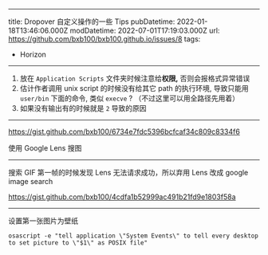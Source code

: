 
---
title: Dropover 自定义操作的一些 Tips
pubDatetime: 2022-01-18T13:46:06.000Z
modDatetime: 2022-07-01T17:19:03.000Z
url: https://github.com/bxb100/bxb100.github.io/issues/8
tags:
  - Horizon

---

1. 放在 `Application Scripts` 文件夹时候注意给**权限,** 否则会报格式异常错误
2. 估计作者调用 unix script 的时候没有给其它 path 的执行环境, 导致只能用 `user/bin` 下面的命令, 类似 `execve` ? （不过这里可以用全路径先用着）
3. 如果没有输出有的时候就是 `2` 导致的原因

---

<a id='issuecomment-1015431962'></a>
https://gist.github.com/bxb100/6734e7fdc5396bcfcaf34c809c8334f6

使用 Google Lens 搜图

---

<a id='issuecomment-1026828776'></a>
搜索 GIF 第一帧的时候发现 Lens 无法请求成功，所以弃用 Lens 改成 google image search

https://gist.github.com/bxb100/4cdfa1b52999ac491b21fd9e1803f58a

---

<a id='issuecomment-1172560293'></a>
设置第一张图片为壁纸
```shell
osascript -e "tell application \"System Events\" to tell every desktop to set picture to \"$1\" as POSIX file" 
```
